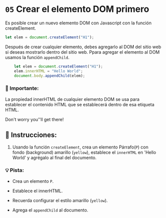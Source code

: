 # `05` Crear el elemento DOM primero

Es posible crear un nuevo elemento DOM con Javascript con la función createElement.

```js
let elem = document.createElement("H1");
```

Después de crear cualquier elemento, debes agregarlo al DOM del sitio web si deseas mostrarlo dentro del sitio web. Ppara agregar el elemento al DOM usamos la función `appendChild`.

```js
    let elem = document.createElement("H1");
    elem.innerHTML = "Hello World";
    document.body.appendChild(elem);
```

### :mag_right: Importante:

La propiedad innerHTML de cualquier elemento DOM se usa para establecer el contenido HTML que se establecerá dentro de esa etiqueta HTML.

Don't worry you''ll get there!


## 📝 Instrucciones:

1. Usando la función `createElement`, crea un elemento Párrafo(`P`) con fondo (background) amarillo (`yellow`), establece el `innerHTML` en 'Hello World' y agrégalo al final del documento.

### 💡 Pista:

- Crea un elemento `P`.

- Establece el innerHTML.

- Recuerda configurar el estilo amarillo (`yellow`).

- Agrega el `appendChild` al documento.